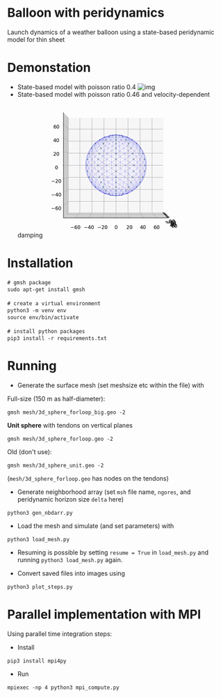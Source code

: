 # Balloon with peridynamics

Launch dynamics of a weather balloon using a state-based peridynamic model for thin sheet

# Demonstation

- State-based model with poisson ratio 0.4
![img](demo/nodamping.gif)
- State-based model with poisson ratio 0.46 and velocity-dependent damping
![img](demo/damping.gif)


# Installation
```
# gmsh package
sudo apt-get install gmsh

# create a virtual environment
python3 -m venv env
source env/bin/activate

# install python packages
pip3 install -r requirements.txt
```

# Running

- Generate the surface mesh (set meshsize etc within the file) with

Full-size (150 m as half-diameter):
```
gmsh mesh/3d_sphere_forloop_big.geo -2 
```

**Unit sphere** with tendons on vertical planes 
```
gmsh mesh/3d_sphere_forloop.geo -2
```

Old (don't use):
```
gmsh mesh/3d_sphere_unit.geo -2
```
(`mesh/3d_sphere_forloop.geo` has nodes on the tendons)

- Generate neighborhood array (set `msh` file name, `ngores`, and peridynamic horizon size `delta` here)
```
python3 gen_nbdarr.py
```
* Load the mesh and simulate (and set parameters) with 
```
python3 load_mesh.py
```
- Resuming is possible by setting `resume = True` in `load_mesh.py` and running `python3 load_mesh.py` again.

- Convert saved files into images using
```
python3 plot_steps.py
```

# Parallel implementation with MPI

Using parallel time integration steps:

- Install 

```
pip3 install mpi4py
```

- Run

```
mpiexec -np 4 python3 mpi_compute.py
```
